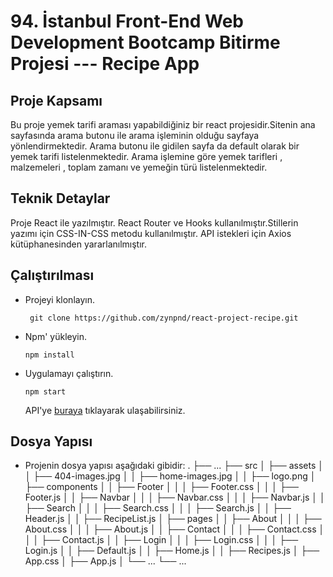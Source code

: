 # 94. İstanbul Front-End Web Development Bootcamp Bitirme Projesi --- Recipe App

## Proje Kapsamı

Bu proje yemek tarifi araması yapabildiğiniz bir react projesidir.Sitenin ana sayfasında arama butonu ile arama işleminin olduğu sayfaya yönlendirmektedir. Arama butonu ile gidilen sayfa da default olarak bir yemek tarifi listelenmektedir. Arama işlemine göre yemek tarifleri , malzemeleri , toplam zamanı ve yemeğin türü listelenmektedir.

## Teknik Detaylar

Proje React ile yazılmıştır. React Router ve Hooks kullanılmıştır.Stillerin yazımı için CSS-IN-CSS metodu kullanılmıştır. API istekleri için Axios kütüphanesinden yararlanılmıştır.

## Çalıştırılması

- Projeyi klonlayın.

  ` git clone https://github.com/zynpnd/react-project-recipe.git`

- Npm' yükleyin.

  `npm install`

- Uygulamayı çalıştırın.

  `npm start`

  API'ye [buraya](https://developer.edamam.com/edamam-recipe-api) tıklayarak ulaşabilirsiniz.

## Dosya Yapısı

- Projenin dosya yapısı aşağıdaki gibidir:
  .
  ├── ...
  ├── src
  │ ├── assets
  │ │ ├── 404-images.jpg
  │ │ ├── home-images.jpg
  │ │ ├── logo.png
  │ ├── components
  │ │ ├── Footer
  │ │ │ ├── Footer.css
  │ │ │ ├── Footer.js
  │ │ ├── Navbar
  │ │ │ ├── Navbar.css
  │ │ │ ├── Navbar.js
  │ │ ├── Search
  │ │ │ ├── Search.css
  │ │ │ ├── Search.js
  │ │ ├── Header.js
  │ │ ├── RecipeList.js
  │ ├── pages
  │ │ ├── About
  │ │ │ ├── About.css
  │ │ │ ├── About.js
  │ │ ├── Contact
  │ │ │ ├── Contact.css
  │ │ │ ├── Contact.js
  │ │ ├── Login
  │ │ │ ├── Login.css
  │ │ │ ├── Login.js
  │ │ ├── Default.js
  │ │ ├── Home.js
  │ │ ├── Recipes.js
  │ ├── App.css
  │ ├── App.js
  │ └── ...
  └── ...


